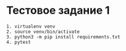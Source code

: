 # Тестовое задание 1

```
1. virtualenv venv
2. source venv/bin/activate
3. python3 -m pip install requirements.txt
4. pytest
```
